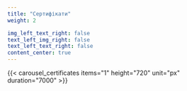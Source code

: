 ```yaml
---
title: "Сертифікати"
weight: 2

img_left_text_right: false
text_left_img_right: false
text_left_text_right: false
content_center: true
---
```


{{< carousel_certificates items="1" height="720" unit="px" duration="7000" >}}
